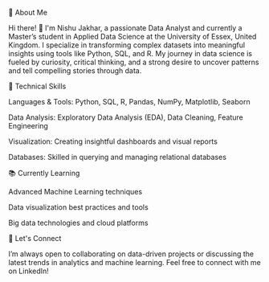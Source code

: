 🌸 About Me

Hi there! 👋 I'm Nishu Jakhar, a passionate Data Analyst and currently a Master’s student in Applied Data Science at the University of Essex, United Kingdom. I specialize in transforming complex datasets into meaningful insights using tools like Python, SQL, and R. My journey in data science is fueled by curiosity, critical thinking, and a strong desire to uncover patterns and tell compelling stories through data.

🔧 Technical Skills

Languages & Tools: Python, SQL, R, Pandas, NumPy, Matplotlib, Seaborn

Data Analysis: Exploratory Data Analysis (EDA), Data Cleaning, Feature Engineering

Visualization: Creating insightful dashboards and visual reports

Databases: Skilled in querying and managing relational databases

📚 Currently Learning

Advanced Machine Learning techniques

Data visualization best practices and tools

Big data technologies and cloud platforms

🤝 Let's Connect

I’m always open to collaborating on data-driven projects or discussing the latest trends in analytics and machine learning.
Feel free to connect with me on LinkedIn!

